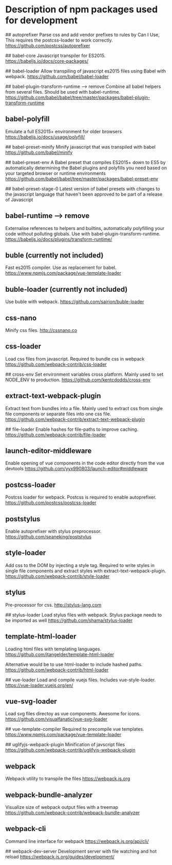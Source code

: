 # Description of npm packages used for development

## autoprefixer
Parse css and add vendor prefixes to rules by Can I Use, This requires the
postcss-loader to work correctly.
https://github.com/postcss/autoprefixer

## babel-core
Javascript transpiler for ES2015.
https://babeljs.io/docs/core-packages/

## babel-loader
Allow transpiling of javascript es2015 files using Babel with webpack.
https://github.com/babel/babel-loader

## babel-plugin-transform-runtime --> remove
Combine all babel helpers from several files. Should be used with babel-runtime.
https://github.com/babel/babel/tree/master/packages/babel-plugin-transform-runtime

## babel-polyfill
Emulate a full ES2015+ environment for older browsers
https://babeljs.io/docs/usage/polyfill/

## babel-preset-minify
Minify javascript that was transpiled with babel
https://github.com/babel/minify

## babel-preset-env
A Babel preset that compiles ES2015+ down to ES5 by automatically determining the Babel
plugins and polyfills you need based on your targeted browser or runtime environments
https://github.com/babel/babel/tree/master/packages/babel-preset-env

## babel-preset-stage-0
Latest version of babel presets with changes to the javascript language that
haven't been approved to be part of a release of Javascript

## babel-runtime --> remove
Externalise references to helpers and builtins, automatically polyfilling your
code without polluting globals. Use with babel-plugin-transform-runtime.
https://babeljs.io/docs/plugins/transform-runtime/

## buble (currently not included)
Fast es2015 compiler. Use as replacement for babel.
https://www.npmjs.com/package/vue-template-loader

## buble-loader (currently not included)
Use buble with webpack.
https://github.com/sairion/buble-loader

## css-nano
Minify css files.
http://cssnano.co

## css-loader
Load css files from javascript. Required to bundle css in webpack
https://github.com/webpack-contrib/css-loader

## cross-env
Set environment variables cross platform. Mainly used to set NODE_ENV to production.
https://github.com/kentcdodds/cross-env

## extract-text-webpack-plugin
Extract text from bundles into a file. Mainly used to extract css from single
file components or separate files into one css file.
https://github.com/webpack-contrib/extract-text-webpack-plugin

## file-loader
Enable hashes for file-paths to improve caching.
https://github.com/webpack-contrib/file-loader

## launch-editor-middleware
Enable opening of vue components in the code editor directly from the vue devtools
https://github.com/yyx990803/launch-editor#middleware

## postcss-loader
Postcss loader for webpack. Postcss is required to enable autoprefixer.
https://github.com/postcss/postcss-loader

## poststylus
Enable autoprefixer with stylus preprocessor.
https://github.com/seaneking/poststylus

## style-loader
Add css to the DOM by injecting a style tag. Required to write styles in single
file components and extract styles with extract-text-webpack-plugin.
https://github.com/webpack-contrib/style-loader

## stylus
Pre-processor for css.
http://stylus-lang.com

## stylus-loader
Load stylus files with webpack. Stylus package needs to be imported as well
https://github.com/shama/stylus-loader

## template-html-loader
Loading html files with templating languages.
https://github.com/jtangelder/template-html-loader

Alternative would be to use html-loader to include hashed paths.
https://github.com/webpack-contrib/html-loader

## vue-loader
Load and compile vuejs files. Includes vue-style-loader.
https://vue-loader.vuejs.org/en/

## vue-svg-loader
Load svg files directoy as vue components. Awesome for icons.
https://github.com/visualfanatic/vue-svg-loader

## vue-template-compiler
Required to precompile vue templates.
https://www.npmjs.com/package/vue-template-loader

## uglifyjs-webpack-plugin
Minification of javscript files
https://github.com/webpack-contrib/uglifyjs-webpack-plugin

## webpack
Webpack utility to transpile the files
https://webpack.js.org

## webpack-bundle-analyzer
Visualize size of webpack output files with a treemap
https://github.com/webpack-contrib/webpack-bundle-analyzer

## webpack-cli
Command line interface for webpack
https://webpack.js.org/api/cli/

## webpack-dev-server
Development server with file watching and hot reload
https://webpack.js.org/guides/development/
